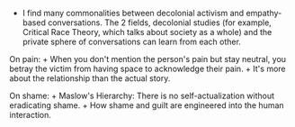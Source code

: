 * I find many commonalities between decolonial activism and empathy-based conversations. The 2 fields, decolonial studies (for example, Critical Race Theory, which talks about society as a whole) and the private sphere of conversations can learn from each other.

On pain:
	+ When you don't mention the person's pain but stay neutral, you betray the victim from having space to acknowledge their pain.
	+ It's more about the relationship than the actual story.

On shame:
	+ Maslow's Hierarchy: There is no self-actualization without eradicating shame.
	+ How shame and guilt are engineered into the human interaction.